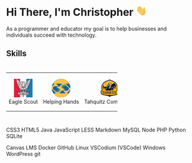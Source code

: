 # Hi There, I'm Christopher <img  src="https://raw.githubusercontent.com/blizzardengle/blizzardengle/main/gifs/hi.gif" width="30px">

As a programmer and educator my goal is to help businesses and individuals succeed with technology.

## Skills

<svg xmlns="http://www.w3.org/2000/svg">
  <foreignObject x="0" y="0" width="500" height="150">
    <body xmlns="http://www.w3.org/1999/xhtml">

<table style="display:inline-flex;">
    <tr>
        <td>
            <p align="center">
                <img  src="https://raw.githubusercontent.com/blizzardengle/blizzardengle/main/imgs/bsa.png" width="50px">
                <br>
                Eagle Scout
            </p>
        </td>
        <td>
            <p align="center">
                <img  src="https://raw.githubusercontent.com/blizzardengle/blizzardengle/main/imgs/helping-hands.png" width="50px">
                <br>
                Helping Hands
            </p>
        </td>
        <td>
            <p align="center">
                <img  src="https://raw.githubusercontent.com/blizzardengle/blizzardengle/main/imgs/tahquitz.png" width="50px">
                <br>
                Tahquitz Community
            </p>
        </td>
    </tr>
</table>

</foreignObject>
</svg>

CSS3
HTML5
Java
JavaScript
LESS
Markdown
MySQL
Node
PHP
Python
SQLite

Canvas LMS
Docker
GitHub
Linux
VSCodium (VSCode)
Windows
WordPress
git
